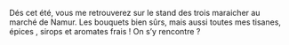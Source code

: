 Dés cet été, vous me retrouverez sur le stand des trois maraicher au marché de Namur. Les bouquets bien sûrs, mais aussi toutes mes tisanes, épices , sirops et aromates frais ! On s’y rencontre ? 
